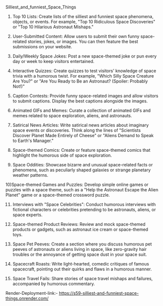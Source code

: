 Silliest_and_funniest_Space_Things
1) Top 10 Lists: Create lists of the silliest and funniest space phenomena, objects, or events. For example, "Top 10 Ridiculous Space Discoveries" or "Top 10 Hilarious Astronaut Mishaps."

2) User-Submitted Content: Allow users to submit their own funny space-related stories, jokes, or images. You can then feature the best submissions on your website.

3) Daily/Weekly Space Jokes: Post a new space-themed joke or pun every day or week to keep visitors entertained.

4) Interactive Quizzes: Create quizzes to test visitors' knowledge of space trivia with a humorous twist. For example, "Which Silly Space Creature Are You?" or "Are You Ready to Be an Astronaut? (Spoiler: Probably Not!)"

5) Caption Contests: Provide funny space-related images and allow visitors to submit captions. Display the best captions alongside the images.

6) Animated GIFs and Memes: Curate a collection of animated GIFs and memes related to space exploration, aliens, and astronauts.

7) Satirical News Articles: Write satirical news articles about imaginary space events or discoveries. Think along the lines of "Scientists Discover Planet Made Entirely of Cheese" or "Aliens Demand to Speak to Earth's Manager."

8) Space-themed Comics: Create or feature space-themed comics that highlight the humorous side of space exploration.

9) Space Oddities: Showcase bizarre and unusual space-related facts or phenomena, such as peculiarly shaped galaxies or strange planetary weather patterns.

10)Space-themed Games and Puzzles: Develop simple online games or puzzles with a space theme, such as a "Help the Astronaut Escape the Alien Planet" game or a space-themed crossword puzzle.

11) Interviews with "Space Celebrities": Conduct humorous interviews with fictional characters or celebrities pretending to be astronauts, aliens, or space experts.

12) Space-themed Product Reviews: Review and mock space-themed products or gadgets, such as astronaut ice cream or space-themed toys.

13) Space Pet Peeves: Create a section where you discuss humorous pet peeves of astronauts or aliens living in space, like zero-gravity hair troubles or the annoyance of getting space dust in your space suit.

14) Spacecraft Roasts: Write light-hearted, comedic critiques of famous spacecraft, pointing out their quirks and flaws in a humorous manner.

15) Space Travel Fails: Share stories of space travel mishaps and failures, accompanied by humorous commentary.

Render-Deployment-link:- https://s59-silliest-and-funniest-space-things.onrender.com/

